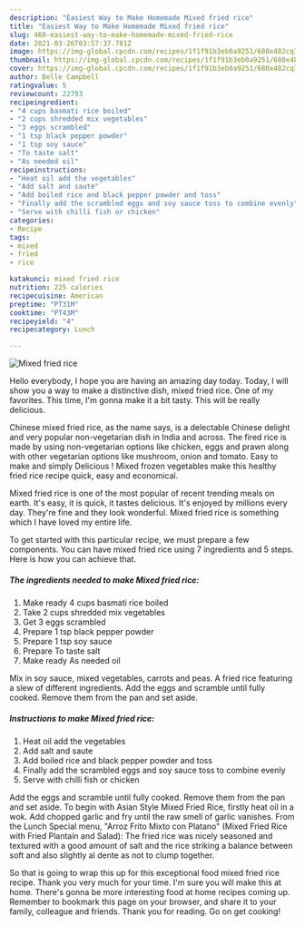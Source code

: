 ```yaml
---
description: "Easiest Way to Make Homemade Mixed fried rice"
title: "Easiest Way to Make Homemade Mixed fried rice"
slug: 460-easiest-way-to-make-homemade-mixed-fried-rice
date: 2021-03-26T03:57:37.781Z
image: https://img-global.cpcdn.com/recipes/1f1f91b3eb0a9251/680x482cq70/mixed-fried-rice-recipe-main-photo.jpg
thumbnail: https://img-global.cpcdn.com/recipes/1f1f91b3eb0a9251/680x482cq70/mixed-fried-rice-recipe-main-photo.jpg
cover: https://img-global.cpcdn.com/recipes/1f1f91b3eb0a9251/680x482cq70/mixed-fried-rice-recipe-main-photo.jpg
author: Belle Campbell
ratingvalue: 5
reviewcount: 22793
recipeingredient:
- "4 cups basmati rice boiled"
- "2 cups shredded mix vegetables"
- "3 eggs scrambled"
- "1 tsp black pepper powder"
- "1 tsp soy sauce"
- "To taste salt"
- "As needed oil"
recipeinstructions:
- "Heat oil add the vegetables"
- "Add salt and saute"
- "Add boiled rice and black pepper powder and toss"
- "Finally add the scrambled eggs and soy sauce toss to combine evenly"
- "Serve with chilli fish or chicken"
categories:
- Recipe
tags:
- mixed
- fried
- rice

katakunci: mixed fried rice 
nutrition: 225 calories
recipecuisine: American
preptime: "PT31M"
cooktime: "PT43M"
recipeyield: "4"
recipecategory: Lunch

---
```



![Mixed fried rice](https://img-global.cpcdn.com/recipes/1f1f91b3eb0a9251/680x482cq70/mixed-fried-rice-recipe-main-photo.jpg)

Hello everybody, I hope you are having an amazing day today. Today, I will show you a way to make a distinctive dish, mixed fried rice. One of my favorites. This time, I'm gonna make it a bit tasty. This will be really delicious.

Chinese mixed fried rice, as the name says, is a delectable Chinese delight and very popular non-vegetarian dish in India and across. The fired rice is made by using non-vegetarian options like chicken, eggs and prawn along with other vegetarian options like mushroom, onion and tomato. Easy to make and simply Delicious ! Mixed frozen vegetables make this healthy fried rice recipe quick, easy and economical.

Mixed fried rice is one of the most popular of recent trending meals on earth. It's easy, it is quick, it tastes delicious. It's enjoyed by millions every day. They're fine and they look wonderful. Mixed fried rice is something which I have loved my entire life.


To get started with this particular recipe, we must prepare a few components. You can have mixed fried rice using 7 ingredients and 5 steps. Here is how you can achieve that.

<!--inarticleads1-->

##### The ingredients needed to make Mixed fried rice:

1. Make ready 4 cups basmati rice boiled
1. Take 2 cups shredded mix vegetables
1. Get 3 eggs scrambled
1. Prepare 1 tsp black pepper powder
1. Prepare 1 tsp soy sauce
1. Prepare To taste salt
1. Make ready As needed oil


Mix in soy sauce, mixed vegetables, carrots and peas. A fried rice featuring a slew of different ingredients. Add the eggs and scramble until fully cooked. Remove them from the pan and set aside. 

<!--inarticleads2-->

##### Instructions to make Mixed fried rice:

1. Heat oil add the vegetables
1. Add salt and saute
1. Add boiled rice and black pepper powder and toss
1. Finally add the scrambled eggs and soy sauce toss to combine evenly
1. Serve with chilli fish or chicken


Add the eggs and scramble until fully cooked. Remove them from the pan and set aside. To begin with Asian Style Mixed Fried Rice, firstly heat oil in a wok. Add chopped garlic and fry until the raw smell of garlic vanishes. From the Lunch Special menu, &#34;Arroz Frito Mixto con Platano&#34; (Mixed Fried Rice with Fried Plantain and Salad): The fried rice was nicely seasoned and textured with a good amount of salt and the rice striking a balance between soft and also slightly al dente as not to clump together. 

So that is going to wrap this up for this exceptional food mixed fried rice recipe. Thank you very much for your time. I'm sure you will make this at home. There's gonna be more interesting food at home recipes coming up. Remember to bookmark this page on your browser, and share it to your family, colleague and friends. Thank you for reading. Go on get cooking!
